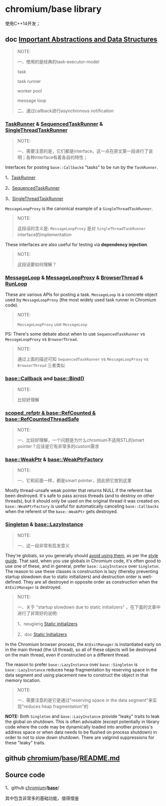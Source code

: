 # chromium/base library

使用C++14开发；

## doc [Important Abstractions and Data Structures](https://www.chromium.org/developers/coding-style/important-abstractions-and-data-structures)

> NOTE: 
>
> 一、使用的是经典的task-executor-model
>
> task
>
> task runner
>
> worker pool
>
> message loop
>
> 二、通过callback进行asynchronous notification

### [TaskRunner](https://code.google.com/p/chromium/codesearch#chromium/src/base/task_runner.h&q=TaskRunner&sq=package:chromium&type=cs) & [SequencedTaskRunner](https://code.google.com/p/chromium/codesearch#chromium/src/base/sequenced_task_runner.h&q=SequencedTaskRunner&sq=package:chromium&type=cs) & [SingleThreadTaskRunner](https://code.google.com/p/chromium/codesearch#chromium/src/base/single_thread_task_runner.h&q=SingleThreadTaskRunner&sq=package:chromium&type=cs)

> NOTE: 
>
> 一、需要注意的是，它们都是interface，这一点在原文第一段进行了说明；各种interface有着各自的特性；

Interfaces for posting `base::Callback`s "tasks" to be run by the `TaskRunner`.

1、[TaskRunner](https://code.google.com/p/chromium/codesearch#chromium/src/base/task_runner.h&q=TaskRunner&sq=package:chromium&type=cs) 

2、[SequencedTaskRunner](https://code.google.com/p/chromium/codesearch#chromium/src/base/sequenced_task_runner.h&q=SequencedTaskRunner&sq=package:chromium&type=cs) 

3、[SingleThreadTaskRunner](https://code.google.com/p/chromium/codesearch#chromium/src/base/single_thread_task_runner.h&q=SingleThreadTaskRunner&sq=package:chromium&type=cs)

`MessageLoopProxy` is the canonical example of a `SingleThreadTaskRunner`.

> NOTE: 
>
> 这段话的含义是: `MessageLoopProxy` 是对  `SingleThreadTaskRunner` interface的implementation



These interfaces are also useful for testing via **dependency injection**. 

> NOTE: 
>
> 这段话要如何理解？

### [MessageLoop](https://code.google.com/p/chromium/codesearch#chromium/src/base/message_loop/message_loop.h&q=MessageLoop&sq=package:chromium&type=cs&l=46) & [MessageLoopProxy](https://code.google.com/p/chromium/codesearch#chromium/src/base/message_loop/message_loop_proxy.h&q=MessageLoopProxy&sq=package:chromium&type=cs&l=17) & [BrowserThread](https://code.google.com/p/chromium/codesearch#chromium/src/content/public/browser/browser_thread.h&q=BrowserThread&sq=package:chromium&type=cs) & [RunLoop](https://code.google.com/p/chromium/codesearch#chromium/src/base/run_loop.h&q=run_loop.h&sq=package:chromium&type=cs&l=31)

These are various APIs for posting a task. `MessageLoop` is a concrete object used by `MessageLoopProxy` (the most widely used task runner in Chromium code).

> NOTE: 
>
> `MessageLoopProxy` use `MessageLoop` 

PS: There's some debate about when to use `SequencedTaskRunner` vs `MessageLoopProxy` vs `BrowserThread`. 

> NOTE: 
>
> 通过上面的描述可知 `SequencedTaskRunner` vs `MessageLoopProxy` vs `BrowserThread` 三者类似

### [base::Callback](https://code.google.com/p/chromium/codesearch#chromium/src/base/callback.h) and [base::Bind()](https://code.google.com/p/chromium/codesearch#chromium/src/base/bind.h&q=Base::bind&sq=package:chromium&type=cs)

> NOTE:
>
> 比较好理解

### [scoped_refptr & base::RefCounted & base::RefCountedThreadSafe](https://code.google.com/p/chromium/codesearch#chromium/src/base/memory/ref_counted.h)

> NOTE: 
>
> 一、比较好理解，一个问题是为什么chromium不适用STL的smart pointer？应该是它有非常多的custom需求

### [base::WeakPtr](https://code.google.com/p/chromium/codesearch#chromium/src/base/memory/weak_ptr.h&q=base::WeakPtr&sq=package:chromium&type=cs) & [base::WeakPtrFactory](https://code.google.com/p/chromium/codesearch#chromium/src/base/memory/weak_ptr.h&q=base::WeakPtrFactory&sq=package:chromium&type=cs&l=246)

> NOTE: 
>
> 一、它和前面一样，都是smart pointer，因此把它放到这里

Mostly thread-unsafe weak pointer that returns NULL if the referent has been destroyed. It's safe to pass across threads (and to destroy on other threads), but it should only be used on the original thread it was created on. `base::WeakPtrFactory` is useful for automatically canceling `base::Callbacks` when the referent of the `base::WeakPtr` gets destroyed.

### [Singleton](https://code.google.com/p/chromium/codesearch#chromium/src/base/memory/singleton.h&q=singleton&sq=package:chromium&type=cs) & [base::LazyInstance](https://code.google.com/p/chromium/codesearch#chromium/src/base/lazy_instance.h&q=base::LazyInstance&sq=package:chromium&type=cs)

> NOTE: 
>
> 一、这一段非常有启发意义

They're globals, so you generally should [avoid using them](http://www.object-oriented-security.org/lets-argue/singletons), as per the [style guide](http://google-styleguide.googlecode.com/svn/trunk/cppguide.xml?showone=Static_and_Global_Variables#Static_and_Global_Variables). That said, when you use globals in Chromium code, it's often good to use one of these, and in general, prefer `base::LazyInstance` over `Singleton`. The reason to use these classes is construction is lazy (thereby preventing startup slowdown due to static initializers) and destruction order is well-defined. They are all destroyed in opposite order as construction when the `AtExitManager` is destroyed.

> NOTE: 
>
> 一、关于 "startup slowdown due to static initializers" ，在下面的文章中进行了非常好的说明:
>
> 1、neugierig [Static initializers](http://neugierig.org/software/chromium/notes/2011/08/static-initializers.html)
>
> 2、doc [Static Initializers](https://chromium.googlesource.com/chromium/src/+/HEAD/docs/static_initializers.md)

In the Chromium browser process, the `AtExitManager` is instantiated early on in the main thread (the UI thread), so all of these objects will be destroyed on the main thread, even if constructed on a different thread. 

The reason to prefer `base::LazyInstance` over `base::Singleton` is `base::LazyInstance` reduces heap fragmentation by reserving space in the data segment and using placement new to construct the object in that memory location. 

> NOTE: 
>
> 一、需要注意的是它是通过"reserving space in the data segment"来实现"reduces heap fragmentation"的

**NOTE:** Both `Singleton` and `base::LazyInstance` provide "leaky" traits to leak the global on shutdown. This is often advisable (except potentially in library code where the code may be dynamically loaded into another process's address space or when data needs to be flushed on process shutdown) in order to not to slow down shutdown. There are valgrind suppressions for these "leaky" traits.

## github [chromium](https://github.com/chromium/chromium)/[base](https://github.com/chromium/chromium/tree/main/base)/**[README.md](https://github.com/chromium/chromium/blob/main/base/README.md)**



## Source code

1、github [chromium](https://github.com/chromium/chromium)/**[base](https://github.com/chromium/chromium/tree/master/base)**/

其中包含非常多的基础功能，值得借鉴

